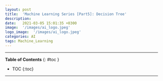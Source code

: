 ```yaml
---
layout: post
title:  'Machine Learning Series [Part5]: Decision Tree'
description: 
date:   2021-03-05 15:01:35 +0300
image:  '/images/ai_logo.jpeg'
logo_image:  '/images/ai_logo.jpeg'
categories: AI
tags: Machine_Learning
---
```

---

**Table of Contents**
{: #toc }
*  TOC
{:toc}

---
